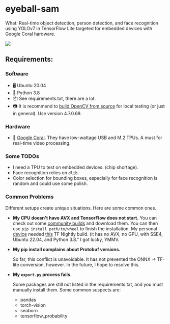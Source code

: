 # eyeball-sam

What: Real-time object detection, person detection, and face recognition using YOLOv7 in TensorFlow Lite targeted for embedded devices with Google Coral hardware.

![](https://github.com/MichaelSchmidt82/eyeball-sam/blob/main/content/cool_demo.gif)

## Requirements:
### Software
- 🖥️ Ubuntu 20.04
- 🐍️ Python 3.8
- 📦️ See requirements.txt, there are a lot.
- 📷️ It is recommend to [build OpenCV from source](https://docs.opencv.org/4.x/d7/d9f/tutorial_linux_install.html) for local testing (or just in general).  Use version 4.7.0.68.
### Hardware
- 🌊️ [Google Coral](https://coral.ai/). They have low-wattage USB and M.2 TPUs. A must for real-time video processing.

### Some TODOs
- I need a TPU to test on embedded devices.  (chip shortage).
- Face recognition relies on `dlib`.
- Color selection for bounding boxes, especially for face recognition is random and could use some polish.

### Common Problems
Different setups create unique situations.  Here are some common ones.

- **My CPU doesn't have AVX and TensorFlow does not start.**
    You can check out some [community builds](https://github.com/yaroslavvb/tensorflow-community-wheels/issues) and download them.  You can then use `pip install path/to/wheel` to finish the installation.  My personal [device](https://www.hardkernel.com/shop/odroid-h3-plus/) needed [this](https://github.com/yaroslavvb/tensorflow-community-wheels/issues/217) TF Nightly build. (it has no AVX, no GPU, with SSE4, Ubuntu 22.04, and Python 3.8." I got lucky, YMMV.

- **My pip install complains about Protobuf versions.**

    So far, this conflict is unavoidable.  It has not prevented the ONNX -> TF-lite conversion, however.  In the future, I hope to resolve this. 

- **My `export.py` process fails.**

    Some packages are still not listed in the requirements.txt, and you must manually install them.  Some common suspects are:
    - pandas
    - torch-vision
    - seaborn
    - tensorflow_probability
